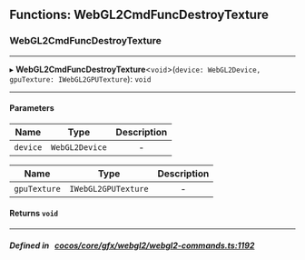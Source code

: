 ## Functions: WebGL2CmdFuncDestroyTexture

### WebGL2CmdFuncDestroyTexture


___
▸ **WebGL2CmdFuncDestroyTexture**<`void`\>(`device: WebGL2Device, gpuTexture: IWebGL2GPUTexture`): `void`
___


#### Parameters

| Name | Type | Description |
| :------: | :------: | :------: |
| `device` | `WebGL2Device` | - |

| Name | Type | Description |
| :------: | :------: | :------: |
| `gpuTexture` | `IWebGL2GPUTexture` | - |


#### Returns `void` 
___


##### Defined in &nbsp;   [cocos/core/gfx/webgl2/webgl2-commands.ts:1192](https://github.com/cocos-creator/engine/blob/c7bf6b8a9/cocos/core/gfx/webgl2/webgl2-commands.ts#L1192)&nbsp;
